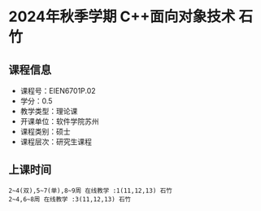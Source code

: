 # 2024年秋季学期 C++面向对象技术 石竹






## 课程信息

- 课程号：EIEN6701P.02
- 学分：0.5
- 教学类型：理论课
- 开课单位：软件学院苏州
- 课程类别：硕士
- 课程层次：研究生课程

## 上课时间

```
2~4(双),5~7(单),8~9周 在线教学 :1(11,12,13) 石竹
2~4,6~8周 在线教学 :3(11,12,13) 石竹
```

